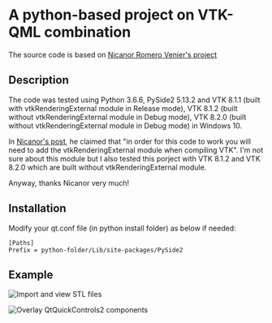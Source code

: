 # A python-based project on VTK-QML combination

The source code is based on [Nicanor Romero Venier's project](https://github.com/nicanor-romero/QtVtk)

## Description

The code was tested using Python 3.6.6, PySide2 5.13.2 and VTK 8.1.1 (built with vtkRenderingExternal module in Release mode), VTK 8.1.2 (built without vtkRenderingExternal module in Debug mode), VTK 8.2.0 (built without vtkRenderingExternal module in Debug mode) in Windows 10.

In [Nicanor's post](https://medium.com/bq-engineering/integrating-qtquickcontrols-2-with-vtk-df54bbb99de3), he claimed that "in order for this code to work you will need to add the vtkRenderingExternal module when compiling VTK". I'm not sure about this module but I also tested this porject with VTK 8.1.2 and VTK 8.2.0 which are built without vtkRenderingExternal module.

Anyway, thanks Nicanor very much!

## Installation

Modify your qt.conf file (in python install folder) as below if needed:

```
[Paths]
Prefix = python-folder/Lib/site-packages/PySide2
```

## Example

![Import and view STL files](resources/QtVtk_1.gif "Import and view STL files")

![Overlay QtQuickControls2 components](resources/QtVtk_2.gif "Overlay QtQuickControls2 components")
